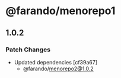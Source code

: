 # @farando/menorepo1

## 1.0.2

### Patch Changes

- Updated dependencies [cf39a67]
  - @farando/menorepo2@1.0.2
